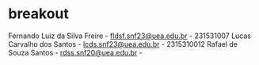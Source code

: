 # breakout
Fernando Luiz da Silva Freire - fldsf.snf23@uea.edu.br - 231531007
Lucas Carvalho dos Santos - lcds.snf23@uea.edu.br - 2315310012
Rafael de Souza Santos - rdss.snf20@uea.edu.br - 
